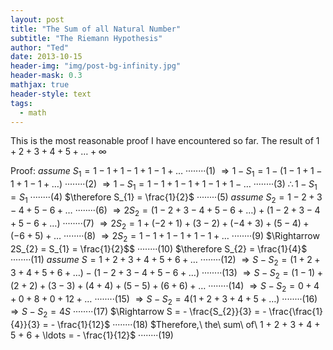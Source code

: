 ```yaml
---
layout: post
title: "The Sum of all Natural Number"
subtitle: "The Riemann Hypothesis"
author: "Ted"
date: 2013-10-15
header-img: "img/post-bg-infinity.jpg"
header-mask: 0.3
mathjax: true
header-style: text
tags:
  - math
---
```


This is the most reasonable proof I have encountered so far.
The result of $1 + 2 + 3 + 4 + 5 + \ldots + \infty$

Proof:
$assume\ S_{1} = 1 - 1 + 1 - 1 + 1 - 1 + \ldots$
········(1)
$\Rightarrow 1 - S_{1} = 1 - (1 - 1 + 1 - 1 + 1 - 1 + \ldots)$
········(2)
$\Rightarrow 1 - S_{1} = 1 - 1 + 1 - 1 + 1 - 1 + 1 - \ldots$
········(3)
$\therefore 1 - S_{1} = S_{1}$
········(4)
$\therefore S_{1} = \frac{1}{2}$
········(5)
$assume\ S_{2} = 1 - 2 + 3 - 4 + 5 - 6 + \ldots$
········(6)
$\Rightarrow 2S_{2} = (1 - 2 + 3 - 4 + 5 - 6 + \ldots) + (1 - 2 + 3 - 4 + 5 - 6 + \ldots)$
········(7)
$\Rightarrow 2S_{2} = 1 + ( - 2 + 1) + (3 - 2) + ( - 4 + 3) + (5 - 4) + ( - 6 + 5) + \ldots$
········(8)
$\Rightarrow 2S_{2} = 1 - 1 + 1 - 1 + 1 - 1 + \ldots$
········(9)
$\Rightarrow 2S_{2} = S_{1} = \frac{1}{2}$$
········(10)
$\therefore S_{2} = \frac{1}{4}$
········(11)
$assume\ S = 1 + 2 + 3 + 4 + 5 + 6 + \ldots$
········(12)
$\Rightarrow S - S_{2} = (1 + 2 + 3 + 4 + 5 + 6 + \ldots) - (1 - 2 + 3 - 4 + 5 - 6 + \ldots)$
········(13)
$\Rightarrow S - S_{2} = (1 - 1) + (2 + 2) + (3 - 3) + (4 + 4) + (5 - 5) + (6 + 6) + \ldots$
········(14)
$\Rightarrow S - S_{2} = 0 + 4 + 0 + 8 + 0 + 12 + \ldots$
········(15)
$\Rightarrow S - S_{2} = 4(1 + 2 + 3 + 4 + 5 + \ldots)$
········(16)
$\Rightarrow S - S_{2} = 4S$
········(17)
$\Rightarrow S = - \frac{S_{2}}{3} = - \frac{\frac{1}{4}}{3} = - \frac{1}{12}$
········(18)
$Therefore,\ the\ sum\ of\ 1 + 2 + 3 + 4 + 5 + 6 + \ldots = - \frac{1}{12}$
········(19)
